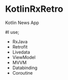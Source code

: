 # KotlinRxRetro
Kotlin News App

#I use;
- RxJava
- Retrofit
- Livedata
- ViewModel
- MVVM
- Databinding
- Coroutine
